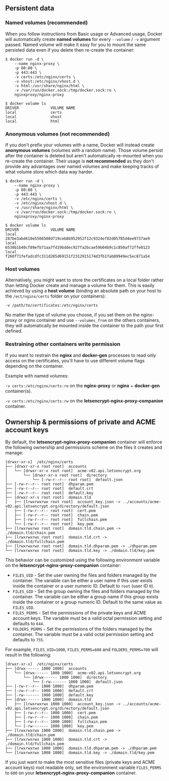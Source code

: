## Persistent data

### Named volumes (recommended)

When you follow instructions from Basic usage or Advanced usage, Docker will automatically create **named volumes** for every `--volume` / `-v` argument passed. Named volume will make it easy for you to mount the same persisted data even if you delete then re-create the container:

```shell
$ docker run -d \
    --name nginx-proxy \
    -p 80:80 \
    -p 443:443 \
    -v certs:/etc/nginx/certs \
    -v vhost:/etc/nginx/vhost.d \
    -v html:/usr/share/nginx/html \
    -v /var/run/docker.sock:/tmp/docker.sock:ro \
    nginxproxy/nginx-proxy

$ docker volume ls
DRIVER              VOLUME NAME
local               certs
local               vhost
local               html
```

### Anonymous volumes (not recommended)

If you don't prefix your volumes with a name, Docker will instead create **anonymous volumes** (volumes with a random name). Those volume persist after the container is deleted but aren't automatically re-mounted when you re-create the container. Their usage is **not recommended** as they don't provide any advantages over named volumes and make keeping tracks of what volume store which data way harder.

```shell
$ docker run -d \
    --name nginx-proxy \
    -p 80:80 \
    -p 443:443 \
    -v /etc/nginx/certs \
    -v /etc/nginx/vhost.d \
    -v /usr/share/nginx/html \
    -v /var/run/docker.sock:/tmp/docker.sock:ro \
    nginxproxy/nginx-proxy

$ docker volume ls
DRIVER              VOLUME NAME
local               287be3abd610e5566500d719ceb8b952952f12c9324ef02d05785d4ee9737ae9
local               6530b1b40cf89efb71aa7fd19bddec927fa2bcae59b04b9c1c850af72ffe0123
local               f260f71fefadcdfc311d285d69151f2312915174d3fb1fab89949ec5ec871a54
```

### Host volumes

Alternatively, you might want to store the certificates on a local folder rather than letting Docker create and manage a volume for them. This is easily achieved by using a **host volume** (binding an absolute path on your host to the `/ect/nginx/certs` folder on your containers):

`-v /path/to/certificates:/etc/nginx/certs`

No matter the type of volume you choose, if you set them on the nginx-proxy or nginx container and use `--volumes_from` on the others containers, they will automatically be mounted inside the container to the path your first defined.

### Restraining other containers write permission

If you want to restrain the **nginx** and **docker-gen** processes to read only access on the certificates, you'll have to use different volume flags depending on the container.

Example with named volumes:

`-v certs:/etc/nginx/certs:ro` on the **nginx-proxy** or **nginx** + **docker-gen** container(s).

`-v certs:/etc/nginx/certs:rw` on the **letsencrypt-nginx-proxy-companion** container.

## Ownership & permissions of private and ACME account keys

By default, the **letsencrypt-nginx-proxy-companion** container will enforce the following ownership and permissions scheme on the files it creates and manage:

```
[drwxr-xr-x]  /etc/nginx/certs
├── [drwxr-xr-x root root]  accounts
│   └── [drwxr-xr-x root root]  acme-v02.api.letsencrypt.org
│       └── [drwxr-xr-x root root]  directory
│           └── [-rw-r--r-- root root]  default.json
├── [-rw-r--r-- root root]  dhparam.pem
├── [-rw-r--r-- root root]  default.crt
├── [-rw-r--r-- root root]  default.key
├── [drwxr-xr-x root root]  domain.tld
│   ├── [lrwxrwxrwx root root]  account_key.json -> ../accounts/acme-v02.api.letsencrypt.org/directory/default.json
│   ├── [-rw-r--r-- root root]  cert.pem
│   ├── [-rw-r--r-- root root]  chain.pem
│   ├── [-rw-r--r-- root root]  fullchain.pem
│   └── [-rw-r--r-- root root]  key.pem
├── [lrwxrwxrwx root root]  domain.tld.chain.pem -> ./domain.tld/chain.pem
├── [lrwxrwxrwx root root]  domain.tld.crt -> ./domain.tld/fullchain.pem
├── [lrwxrwxrwx root root]  domain.tld.dhparam.pem -> ./dhparam.pem
└── [lrwxrwxrwx root root]  domain.tld.key -> ./domain.tld/key.pem
```

This behavior can be customized using the following environment variable on the **letsencrypt-nginx-proxy-companion** container:

* `FILES_UID` - Set the user owning the files and folders managed by the container. The variable can be either a user name if this user exists inside the container or a user numeric ID. Default to `root` (user ID `0`).
* `FILES_GID` - Set the group owning the files and folders managed by the container. The variable can be either a group name if this group exists inside the container or a group numeric ID. Default to the same value as `FILES_UID`.
* `FILES_PERMS` - Set the permissions of the private keys and ACME account keys. The variable must be a valid octal permission setting and defaults to `644`.
* `FOLDERS_PERMS` - Set the permissions of the folders managed by the container. The variable must be a valid octal permission setting and defaults to `755`.

For example, `FILES_UID=1000`, `FILES_PERMS=600` and `FOLDERS_PERMS=700` will result in the following:

```
[drwxr-xr-x]  /etc/nginx/certs
├── [drwx------ 1000 1000]  accounts
│   └── [drwx------ 1000 1000]  acme-v02.api.letsencrypt.org
│       └── [drwx------ 1000 1000]  directory
│           └── [-rw------- 1000 1000]  default.json
├── [-rw-r--r-- 1000 1000]  dhparam.pem
├── [-rw-r--r-- 1000 1000]  default.crt
├── [-rw------- 1000 1000]  default.key
├── [drwx------ 1000 1000]  domain.tld
│   ├── [lrwxrwxrwx 1000 1000]  account_key.json -> ../accounts/acme-v02.api.letsencrypt.org/directory/default.json
│   ├── [-rw-r--r-- 1000 1000]  cert.pem
│   ├── [-rw-r--r-- 1000 1000]  chain.pem
│   ├── [-rw-r--r-- 1000 1000]  fullchain.pem
│   └── [-rw------- 1000 1000]  key.pem
├── [lrwxrwxrwx 1000 1000]  domain.tld.chain.pem -> ./domain.tld/chain.pem
├── [lrwxrwxrwx 1000 1000]  domain.tld.crt -> ./domain.tld/fullchain.pem
├── [lrwxrwxrwx 1000 1000]  domain.tld.dhparam.pem -> ./dhparam.pem
└── [lrwxrwxrwx 1000 1000]  domain.tld.key -> ./domain.tld/key.pem
```

If you just want to make the most sensitive files (private keys and ACME account keys) root readable only, set the environment variable `FILES_PERMS` to `600` on your **letsencrypt-nginx-proxy-companion** container.
